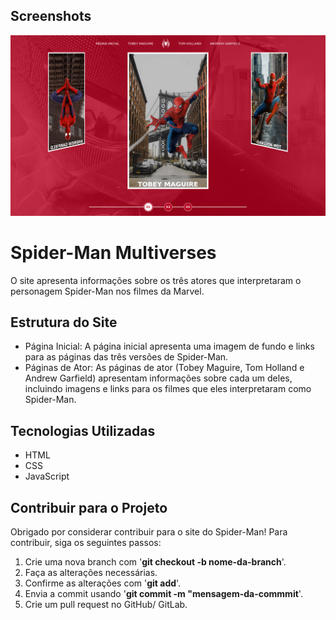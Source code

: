 ## Screenshots

![Screenshot](./assets/images/img-readme/image.png)

# Spider-Man Multiverses

O site apresenta informações sobre os três atores que interpretaram o personagem Spider-Man nos filmes da Marvel.

## Estrutura do Site

- Página Inicial: A página inicial apresenta uma imagem de fundo e links para as páginas das três versões de Spider-Man.
- Páginas de Ator: As páginas de ator (Tobey Maguire, Tom Holland e Andrew Garfield) apresentam informações sobre cada um deles, incluindo imagens e links para os filmes que eles interpretaram como Spider-Man.

## Tecnologias Utilizadas
- HTML
- CSS
- JavaScript

## Contribuir para o Projeto

Obrigado por considerar contribuir para o site do Spider-Man! Para contribuir, siga os seguintes passos:

1.  Crie uma nova branch com '**git checkout -b nome-da-branch**'.
2.  Faça as alterações necessárias.
3.  Confirme as alterações com '**git add**'.
4.  Envia a commit usando '**git commit -m "mensagem-da-commmit**'.
5.  Crie um pull request no GitHub/ GitLab.
